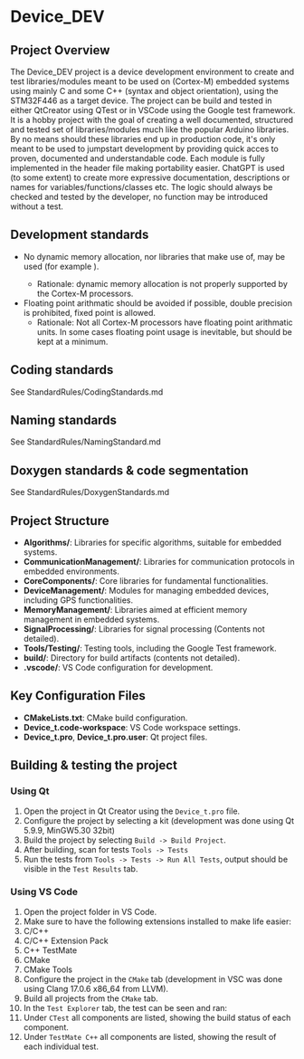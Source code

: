 # Device_DEV 
## Project Overview
The Device_DEV project is a device development environment to create and test libraries/modules meant to be used on (Cortex-M) embedded systems using mainly C and some C++ (syntax and object orientation), using the STM32F446 as a target device. The project can be build and tested in either QtCreator using QTest or in VSCode using the Google test framework. It is a hobby project with the goal of creating a well documented, structured and tested set of libraries/modules much like the popular Arduino libraries. By no means should these libraries end up in production code, it's only meant to be used to jumpstart development by providing quick acces to proven, documented and understandable code. Each module is fully implemented in the header file making portability easier. ChatGPT is used (to some extent) to create more expressive documentation, descriptions or names for variables/functions/classes etc. The logic should always be checked and tested by the developer, no function may be introduced without a test.

## Development standards
 - No dynamic memory allocation, nor libraries that make use of, may be used (for example <vector>).
   - Rationale: dynamic memory allocation is not properly supported by the Cortex-M processors.
 - Floating point arithmatic should be avoided if possible, double precision is prohibited, fixed point is allowed.
   - Rationale: Not all Cortex-M processors have floating point arithmatic units. In some cases floating point usage is inevitable, but should be kept at a minimum.

## Coding standards
See StandardRules/CodingStandards.md

## Naming standards
See StandardRules/NamingStandard.md

## Doxygen standards & code segmentation
See StandardRules/DoxygenStandards.md

## Project Structure
- **Algorithms/**: Libraries for specific algorithms, suitable for embedded systems.
- **CommunicationManagement/**: Libraries for communication protocols in embedded environments.
- **CoreComponents/**: Core libraries for fundamental functionalities.
- **DeviceManagement/**: Modules for managing embedded devices, including GPS functionalities.
- **MemoryManagement/**: Libraries aimed at efficient memory management in embedded systems.
- **SignalProcessing/**: Libraries for signal processing (Contents not detailed).
- **Tools/Testing/**: Testing tools, including the Google Test framework.
- **build/**: Directory for build artifacts (contents not detailed).
- **.vscode/**: VS Code configuration for development.

## Key Configuration Files

- **CMakeLists.txt**: CMake build configuration.
- **Device_t.code-workspace**: VS Code workspace settings.
- **Device_t.pro**, **Device_t.pro.user**: Qt project files.

## Building & testing the project

### Using Qt

1. Open the project in Qt Creator using the `Device_t.pro` file.
2. Configure the project by selecting a kit (development was done using Qt 5.9.9, MinGW5.30 32bit)
3. Build the project by selecting `Build -> Build Project`.
4. After building, scan for tests `Tools -> Tests`
5. Run the tests from `Tools -> Tests -> Run All Tests`, output should be visible in the `Test Results` tab.

### Using VS Code

1. Open the project folder in VS Code.
2. Make sure to have the following extensions installed to make life easier:
 1. C/C++
 2. C/C++ Extension Pack
 3. C++ TestMate
 4. CMake
 5. CMake Tools
6. Configure the project in the `CMake` tab (development in VSC was done using Clang 17.0.6 x86_64 from LLVM).
7. Build all projects from the `CMake` tab.
8. In the `Test Explorer` tab, the test can be seen and ran:
 1. Under `CTest` all components are listed, showing the build status of each component.
 2. Under `TestMate C++` all components are listed, showing the result of each individual test.

  




